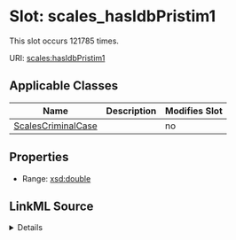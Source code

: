 

# Slot: scales_hasIdbPristim1




This slot occurs 121785 times.


URI: [scales:hasIdbPristim1](http://schemas.scales-okn.org/rdf/scales#hasIdbPristim1)



<!-- no inheritance hierarchy -->





## Applicable Classes

| Name | Description | Modifies Slot |
| --- | --- | --- |
| [ScalesCriminalCase](../classes/ScalesCriminalCase.md) |  |  no  |







## Properties

* Range: [xsd:double](http://www.w3.org/2001/XMLSchema#double)







## LinkML Source

<details>

```yaml
name: scales_hasIdbPristim1
from_schema: okns:scales-kg
rank: 1000
slot_uri: scales:hasIdbPristim1
alias: scales_hasIdbPristim1
domain_of:
- scales_CriminalCase
range: double

```
</details>